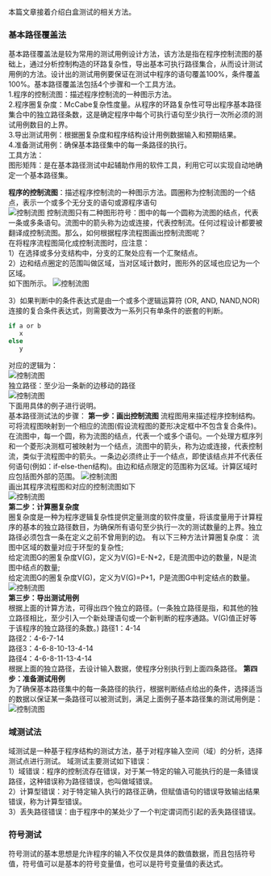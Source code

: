 ﻿本篇文章接着介绍白盒测试的相关方法。   
### 基本路径覆盖法
基本路径覆盖法是较为常用的测试用例设计方法，该方法是指在程序控制流图的基础上，通过分析控制构造的环路复杂性，导出基本可执行路径集合，从而设计测试用例的方法。设计出的测试用例要保证在测试中程序的语句覆盖100%，条件覆盖100%。基本路径覆盖法包括4个步骤和一个工具方法。   
1.程序的控制流图：描述程序控制流的一种图示方法。   
2.程序圈复杂度：McCabe复杂性度量。从程序的环路复杂性可导出程序基本路径集合中的独立路径条数，这是确定程序中每个可执行语句至少执行一次所必须的测试用例数目的上界。   
3.导出测试用例：根据圈复杂度和程序结构设计用例数据输入和预期结果。   
4.准备测试用例：确保基本路径集中的每一条路径的执行。   
工具方法：   
图形矩阵：是在基本路径测试中起辅助作用的软件工具，利用它可以实现自动地确定一个基本路径集。      

**程序的控制流图**：描述程序控制流的一种图示方法。圆圈称为控制流图的一个结点，表示一个或多个无分支的语句或源程序语句   
![控制流图](../../../images/photo/程序控制流图.jpg)
控制流图只有二种图形符号：图中的每一个圆称为流图的结点，代表一条或多条语句。流图中的箭头称为边或连接，代表控制流。任何过程设计都要被翻译成控制流图。那么，如何根据程序流程图画出控制流图呢？   
在将程序流程图简化成控制流图时，应注意：   
1）在选择或多分支结构中，分支的汇聚处应有一个汇聚结点。   
2）边和结点圈定的范围叫做区域，当对区域计数时，图形外的区域也应记为一个区域。   
如下图所示。
![控制流图](../../../images/photo/程序控制流图(1).jpg)

3）如果判断中的条件表达式是由一个或多个逻辑运算符 (OR, AND, NAND,NOR) 连接的复合条件表达式，则需要改为一系列只有单条件的嵌套的判断。   
 ```sh
if a or b
    x
else
    y
```

对应的逻辑为：   
![控制流图](../../../images/photo/程序控制流图(2).jpg)   
独立路径：至少沿一条新的边移动的路径   
![控制流图](../../../images/photo/程序控制流图(3).jpg)   
下面用具体的例子进行说明。   
基本路径测试法的步骤：
**第一步：画出控制流图**
流程图用来描述程序控制结构。可将流程图映射到一个相应的流图(假设流程图的菱形决定框中不包含复合条件)。在流图中，每一个圆，称为流图的结点，代表一个或多个语句。一个处理方框序列和一个菱形决测框可被映射为一个结点，流图中的箭头，称为边或连接，代表控制流，类似于流程图中的箭头。一条边必须终止于一个结点，即使该结点并不代表任何语句(例如：if-else-then结构)。由边和结点限定的范围称为区域。计算区域时应包括图外部的范围。
![控制流图](../../../images/photo/程序控制流图(4).jpg)   
画出其程序流程图和对应的控制流图如下   
![控制流图](../../../images/photo/程序控制流图(5).jpg)   
**第二步：计算圈复杂度**   
圈复杂度是一种为程序逻辑复杂性提供定量测度的软件度量，将该度量用于计算程序的基本的独立路径数目，为确保所有语句至少执行一次的测试数量的上界。独立路径必须包含一条在定义之前不曾用到的边。
有以下三种方法计算圈复杂度：
流图中区域的数量对应于环型的复杂性;   
给定流图G的圈复杂度V(G)，定义为V(G)=E-N+2，E是流图中边的数量，N是流图中结点的数量;   
给定流图G的圈复杂度V(G)，定义为V(G)=P+1，P是流图G中判定结点的数量。      
![控制流图](../../../images/photo/程序控制流图(6).jpg)    
**第三步：导出测试用例**   
根据上面的计算方法，可得出四个独立的路径。(一条独立路径是指，和其他的独立路径相比，至少引入一个新处理语句或一个新判断的程序通路。V(G)值正好等于该程序的独立路径的条数。)
路径1：4-14   
路径2：4-6-7-14   
路径3：4-6-8-10-13-4-14   
路径4：4-6-8-11-13-4-14   
根据上面的独立路径，去设计输入数据，使程序分别执行到上面四条路径。
**第四步：准备测试用例**   
为了确保基本路径集中的每一条路径的执行，根据判断结点给出的条件，选择适当的数据以保证某一条路径可以被测试到，满足上面例子基本路径集的测试用例是：
![控制流图](../../../images/photo/程序控制流图(7).jpg)    

### 域测试法
域测试是一种基于程序结构的测试方法，基于对程序输入空间（域）的分析，选择测试点进行测试。
域测试主要测试如下错误：   
1）域错误：程序的控制流存在错误，对于某一特定的输入可能执行的是一条错误路径，这种错误称为路径错误，也叫做域错误。   
2）计算型错误：对于特定输入执行的路径正确，但赋值语句的错误导致输出结果错误，称为计算型错误。   
3）丢失路径错误：由于程序中的某处少了一个判定谓词而引起的丢失路径错误。   
 
### 符号测试
符号测试的基本思想是允许程序的输入不仅仅是具体的数值数据，而且包括符号值，符号值可以是基本的符号变量值，也可以是符号变量值的表达式。



